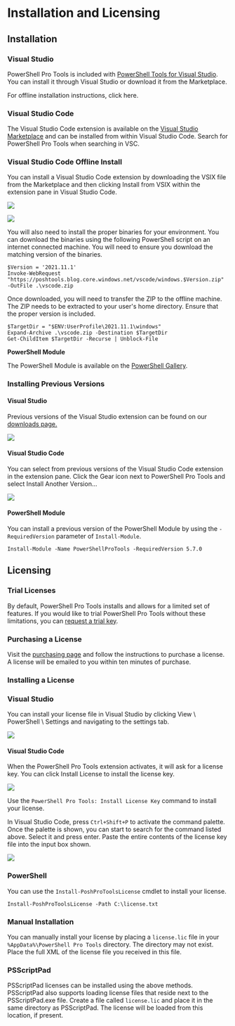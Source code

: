 # Installation and Licensing

## Installation

### **Visual Studio**

PowerShell Pro Tools is included with [PowerShell Tools for Visual Studio](https://marketplace.visualstudio.com/items?itemName=AdamRDriscoll.PowerShellToolsforVisualStudio2017-18561). You can install it through Visual Studio or download it from the Marketplace.&#x20;

For offline installation instructions, click here.

### **Visual Studio Code**&#x20;

The Visual Studio Code extension is available on the [Visual Studio Marketplace](https://marketplace.visualstudio.com/items?itemName=ironmansoftware.powershellprotools) and can be installed from within Visual Studio Code. Search for PowerShell Pro Tools when searching in VSC.&#x20;

### **Visual Studio Code Offline Install**

You can install a Visual Studio Code extension by downloading the VSIX file from the Marketplace and then clicking Install from VSIX within the extension pane in Visual Studio Code.&#x20;

![](<../../.gitbook/assets/image (29).png>)

![](<../../.gitbook/assets/image (30).png>)

You will also need to install the proper binaries for your environment. You can download the binaries using the following PowerShell script on an internet connected machine. You will need to ensure you download the matching version of the binaries.

```
$Version = '2021.11.1'
Invoke-WebRequest "https://poshtools.blog.core.windows.net/vscode/windows.$Version.zip" -OutFile .\vscode.zip
```

Once downloaded, you will need to transfer the ZIP to the offline machine. The ZIP needs to be extracted to your user's home directory. Ensure that the proper version is included.

```
$TargetDir = "$ENV:UserProfile\2021.11.1\windows"
Expand-Archive .\vscode.zip -Destination $TargetDir
Get-ChildItem $TargetDir -Recurse | Unblock-File 
```

**PowerShell Module**

The PowerShell Module is available on the [PowerShell Gallery](https://www.powershellgallery.com/packages/powershellprotools/1.3.0).&#x20;

### Installing Previous Versions

#### Visual Studio

Previous versions of the Visual Studio extension can be found on our [downloads page.](https://ironmansoftware.com/downloads)

![](<../../.gitbook/assets/image (61).png>)

#### Visual Studio Code

You can select from previous versions of the Visual Studio Code extension in the extension pane. Click the Gear icon next to PowerShell Pro Tools and select Install Another Version...

![](<../../.gitbook/assets/image (60).png>)

#### PowerShell Module

You can install a previous version of the PowerShell Module by using the `-RequiredVersion` parameter of `Install-Module`.

```
Install-Module -Name PowerShellProTools -RequiredVersion 5.7.0
```

## Licensing

### Trial Licenses

By default, PowerShell Pro Tools installs and allows for a limited set of features. If you would like to trial PowerShell Pro Tools without these limitations, you can [request a trial key](https://www.ironmansoftware.com/trial/powershell-pro-tools).&#x20;

### Purchasing a License

Visit the [purchasing page](https://www.ironmansoftware.com/pricing/powershell-pro-tools) and follow the instructions to purchase a license. A license will be emailed to you within ten minutes of purchase.&#x20;

### Installing a License

### Visual Studio&#x20;

You can install your license file in Visual Studio by clicking View \ PowerShell \ Settings and navigating to the settings tab.&#x20;

![](<../../.gitbook/assets/license (1).gif>)

#### Visual Studio Code

When the PowerShell Pro Tools extension activates, it will ask for a license key. You can click Install License to install the license key.

![](../../.gitbook/assets/install-license.gif)

Use the `PowerShell Pro Tools: Install License Key` command to install your license.&#x20;

In Visual Studio Code, press `Ctrl+Shift+P` to activate the command palette. Once the palette is shown, you can start to search for the command listed above. Select it and press enter. Paste the entire contents of the license key file into the input box shown.

![](../../.gitbook/assets/install-license-full.gif)

### PowerShell

You can use the `Install-PoshProToolsLicense` cmdlet to install your license.

```
Install-PoshProToolsLicense -Path C:\license.txt
```

### Manual Installation

You can manually install your license by placing a `license.lic` file in your `%AppData%\PowerShell Pro Tools` directory. The directory may not exist. Place the full XML of the license file you received in this file.&#x20;

### PSScriptPad&#x20;

PSScriptPad licenses can be installed using the above methods. PSScriptPad also supports loading license files that reside next to the PSScriptPad.exe file. Create a file called `license.lic` and place it in the same directory as PSScriptPad. The license will be loaded from this location, if present.&#x20;
